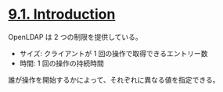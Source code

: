 # [9.1. Introduction](https://www.openldap.org/doc/admin26/limits.html#Introduction)

OpenLDAP は 2 つの制限を提供している。

- サイズ: クライアントが 1 回の操作で取得できるエントリー数
- 時間: 1 回の操作の持続時間

誰が操作を開始するかによって、それぞれに異なる値を指定できる。
